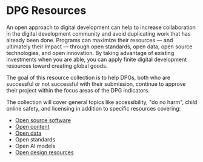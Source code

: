 # DPG Resources 
An open approach to digital development can help to increase collaboration in the digital development community and avoid duplicating work that has already been done. Programs can maximize their resources — and ultimately their impact — through open standards, open data, open source technologies, and open innovation. By taking advantage of existing investments when you are able, you can apply finite digital development resources toward creating global goods.

The goal of this resource collection is to help DPGs, both who are successful or not successful with their submission, continue to approve their project within the focus areas of the DPG indicators. 

The collection will cover general topics like accessibility, "do no harm", child online safety, and licensing in addition to specific resources covering: 
* [Open source software](https://github.com/DPGAlliance/DPG-Resources/blob/main/opensource.md) 
* [Open content](https://github.com/DPGAlliance/DPG-Resources/blob/main/content.md)
* [Open data](https://github.com/DPGAlliance/DPG-Resources/blob/main/data.md)  
* Open standards 
* Open AI models 
* [Open design resources](https://github.com/DPGAlliance/DPG-Resources/blob/main/opendesign.md)
